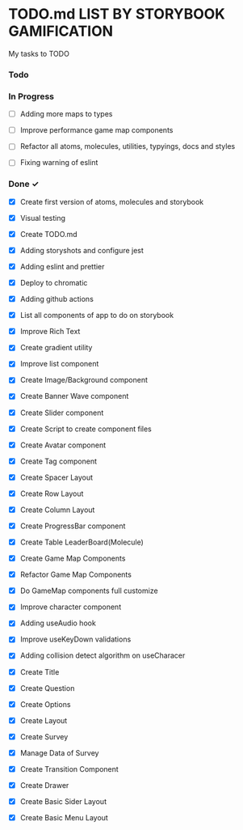 # TODO.md LIST BY STORYBOOK GAMIFICATION

My tasks to TODO 

### Todo

### In Progress

- [ ] Adding more maps to types
- [ ] Improve performance game map components

- [ ] Refactor all atoms, molecules, utilities, typyings, docs and styles
- [ ] Fixing warning of eslint  

### Done ✓

- [x] Create first version of atoms, molecules and storybook
- [x] Visual testing
- [x] Create TODO.md
- [x] Adding storyshots and configure jest
- [x] Adding eslint and prettier
- [x] Deploy to chromatic
- [x] Adding github actions
- [x] List all components of app to do on storybook

- [x] Improve Rich Text
- [x] Create gradient utility
- [x] Improve list component

- [x] Create Image/Background component
- [x] Create Banner Wave component
- [x] Create Slider component
- [x] Create Script to create component files
- [x] Create Avatar component
- [x] Create Tag component
- [x] Create Spacer Layout
- [x] Create Row Layout
- [x] Create Column Layout
- [x] Create ProgressBar component
- [x] Create Table LeaderBoard(Molecule)

- [x] Create Game Map Components
- [x] Refactor Game Map Components
- [x] Do GameMap components full customize


- [x] Improve character component
- [x] Adding useAudio hook
- [x] Improve useKeyDown validations
- [x] Adding collision detect algorithm on useCharacer

- [x] Create Title
- [x] Create Question
- [x] Create Options
- [x] Create Layout
- [x] Create Survey
- [x] Manage Data of Survey
- [x] Create Transition Component
- [x] Create Drawer

- [x] Create Basic Sider Layout 
- [x] Create Basic Menu Layout
